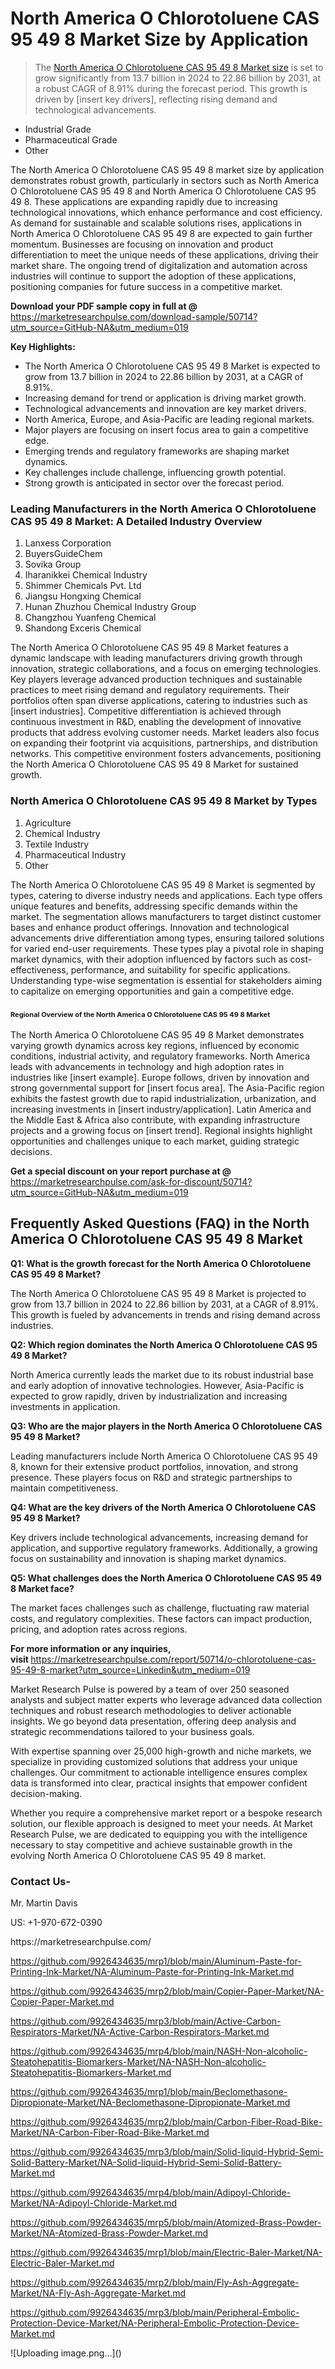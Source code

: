 <h1>North America O Chlorotoluene CAS 95 49 8 Market&nbsp;Size by Application</h1><blockquote><p>The <a href="https://marketresearchpulse.com/download-sample/50714?utm_source=GitHub-NA&amp;utm_medium=019">North America O Chlorotoluene CAS 95 49 8 Market size</a> is set to grow significantly from 13.7 billion in 2024 to 22.86 billion by 2031, at a robust CAGR of 8.91% during the forecast period. This growth is driven by [insert key drivers], reflecting rising demand and technological advancements.</p></blockquote><ul><li>Industrial Grade<li> Pharmaceutical Grade<li> Other</li></ul><p>The North America O Chlorotoluene CAS 95 49 8 market size by application demonstrates robust growth, particularly in sectors such as North America O Chlorotoluene CAS 95 49 8 and North America O Chlorotoluene CAS 95 49 8. These applications are expanding rapidly due to increasing technological innovations, which enhance performance and cost efficiency. As demand for sustainable and scalable solutions rises, applications in North America O Chlorotoluene CAS 95 49 8 are expected to gain further momentum. Businesses are focusing on innovation and product differentiation to meet the unique needs of these applications, driving their market share. The ongoing trend of digitalization and automation across industries will continue to support the adoption of these applications, positioning companies for future success in a competitive market.</p><p><strong>Download your PDF sample copy in full at @ </strong><a href="https://marketresearchpulse.com/download-sample/50714?utm_source=GitHub-NA&amp;utm_medium=019">https://marketresearchpulse.com/download-sample/50714?utm_source=GitHub-NA&amp;utm_medium=019</a></p><p><strong>Key Highlights: </strong></p><ul><li>The North America O Chlorotoluene CAS 95 49 8 Market is expected to grow from 13.7 billion in 2024 to 22.86 billion by 2031, at a CAGR of 8.91%.</li><li>Increasing demand for trend or application is driving market growth.</li><li>Technological advancements and innovation are key market drivers.</li><li>North America, Europe, and Asia-Pacific are leading regional markets.</li><li>Major players are focusing on insert focus area to gain a competitive edge.</li><li>Emerging trends and regulatory frameworks are shaping market dynamics.</li><li>Key challenges include challenge, influencing growth potential.</li><li>Strong growth is anticipated in sector over the forecast period.</li></ul><h3>Leading Manufacturers in the North America O Chlorotoluene CAS 95 49 8 Market: A Detailed Industry Overview</h3><ol><li>Lanxess Corporation</li><li>BuyersGuideChem</li><li>Sovika Group</li><li>Iharanikkei Chemical Industry</li><li>Shimmer Chemicals Pvt. Ltd</li><li>Jiangsu Hongxing Chemical</li><li>Hunan Zhuzhou Chemical Industry Group</li><li>Changzhou Yuanfeng Chemical</li><li>Shandong Exceris Chemical</li></ol><div class="flex max-w-full flex-col flex-grow"><div class="min-h-8 text-message flex w-full flex-col items-end gap-2 whitespace-normal break-words [.text-message+&amp;]:mt-5" dir="auto" data-message-author-role="assistant" data-message-id="fd8432e4-4910-450d-b182-61b7bfb0a01f" data-message-model-slug="gpt-4o"><div class="flex w-full flex-col gap-1 empty:hidden first:pt-[3px]"><div class="markdown prose w-full break-words dark:prose-invert light"><p>The North America O Chlorotoluene CAS 95 49 8 Market features a dynamic landscape with leading manufacturers driving growth through innovation, strategic collaborations, and a focus on emerging technologies. Key players leverage advanced production techniques and sustainable practices to meet rising demand and regulatory requirements. Their portfolios often span diverse applications, catering to industries such as [insert industries]. Competitive differentiation is achieved through continuous investment in R&amp;D, enabling the development of innovative products that address evolving customer needs. Market leaders also focus on expanding their footprint via acquisitions, partnerships, and distribution networks. This competitive environment fosters advancements, positioning the North America O Chlorotoluene CAS 95 49 8 Market for sustained growth.</p></div></div></div></div><h3>North America O Chlorotoluene CAS 95 49 8 Market by Types</h3><ol><li>Agriculture<li> Chemical Industry<li> Textile Industry<li> Pharmaceutical Industry<li> Other</li></ol><div class="flex max-w-full flex-col flex-grow"><div class="min-h-8 text-message flex w-full flex-col items-end gap-2 whitespace-normal break-words [.text-message+&amp;]:mt-5" dir="auto" data-message-author-role="assistant" data-message-id="084470be-0bb7-4664-bddf-5156b4f41249" data-message-model-slug="gpt-4o-mini"><div class="flex w-full flex-col gap-1 empty:hidden first:pt-[3px]"><div class="markdown prose w-full break-words dark:prose-invert light"><p>The North America O Chlorotoluene CAS 95 49 8 Market is segmented by types, catering to diverse industry needs and applications. Each type offers unique features and benefits, addressing specific demands within the market. The segmentation allows manufacturers to target distinct customer bases and enhance product offerings. Innovation and technological advancements drive differentiation among types, ensuring tailored solutions for varied end-user requirements. These types play a pivotal role in shaping market dynamics, with their adoption influenced by factors such as cost-effectiveness, performance, and suitability for specific applications. Understanding type-wise segmentation is essential for stakeholders aiming to capitalize on emerging opportunities and gain a competitive edge.</p></div></div></div></div><h3><span style="font-size: 11px;">Regional Overview of the North America O Chlorotoluene CAS 95 49 8 Market</span></h3><div class="flex max-w-full flex-col flex-grow"><div class="min-h-8 text-message flex w-full flex-col items-end gap-2 whitespace-normal break-words [.text-message+&amp;]:mt-5" dir="auto" data-message-author-role="assistant" data-message-id="e9038762-ce64-4e30-91c9-9bd413514231" data-message-model-slug="gpt-4o-mini"><div class="flex w-full flex-col gap-1 empty:hidden first:pt-[3px]"><div class="markdown prose w-full break-words dark:prose-invert light"><p>The North America O Chlorotoluene CAS 95 49 8 Market demonstrates varying growth dynamics across key regions, influenced by economic conditions, industrial activity, and regulatory frameworks. North America leads with advancements in technology and high adoption rates in industries like [insert example]. Europe follows, driven by innovation and strong governmental support for [insert focus area]. The Asia-Pacific region exhibits the fastest growth due to rapid industrialization, urbanization, and increasing investments in [insert industry/application]. Latin America and the Middle East &amp; Africa also contribute, with expanding infrastructure projects and a growing focus on [insert trend]. Regional insights highlight opportunities and challenges unique to each market, guiding strategic decisions.</p></div></div></div></div><p><strong>Get a special discount on your report purchase at @ </strong><a href="https://marketresearchpulse.com/ask-for-discount/50714?utm_source=GitHub-NA&amp;utm_medium=019">https://marketresearchpulse.com/ask-for-discount/50714?utm_source=GitHub-NA&amp;utm_medium=019</a></p><h2>Frequently Asked Questions (FAQ) in the North America O Chlorotoluene CAS 95 49 8 Market</h2><p><strong>Q1: What is the growth forecast for the North America O Chlorotoluene CAS 95 49 8 Market?</strong></p><p>The North America O Chlorotoluene CAS 95 49 8 Market is projected to grow from 13.7 billion in 2024 to 22.86 billion by 2031, at a CAGR of 8.91%. This growth is fueled by advancements in trends and rising demand across industries.</p><p><strong>Q2: Which region dominates the North America O Chlorotoluene CAS 95 49 8 Market?</strong></p><p>North America currently leads the market due to its robust industrial base and early adoption of innovative technologies. However, Asia-Pacific is expected to grow rapidly, driven by industrialization and increasing investments in application.</p><p><strong>Q3: Who are the major players in the North America O Chlorotoluene CAS 95 49 8 Market?</strong></p><p>Leading manufacturers include North America O Chlorotoluene CAS 95 49 8, known for their extensive product portfolios, innovation, and strong presence. These players focus on R&amp;D and strategic partnerships to maintain competitiveness.</p><p><strong>Q4: What are the key drivers of the North America O Chlorotoluene CAS 95 49 8 Market?</strong></p><p>Key drivers include technological advancements, increasing demand for application, and supportive regulatory frameworks. Additionally, a growing focus on sustainability and innovation is shaping market dynamics.</p><p><strong>Q5: What challenges does the North America O Chlorotoluene CAS 95 49 8 Market face?</strong></p><p>The market faces challenges such as challenge, fluctuating raw material costs, and regulatory complexities. These factors can impact production, pricing, and adoption rates across regions.</p><p><strong>For more information or any inquiries, visit&nbsp;</strong><a href="https://marketresearchpulse.com/report/50714/o-chlorotoluene-cas-95-49-8-market?utm_source=Linkedin&utm_medium=019">https://marketresearchpulse.com/report/50714/o-chlorotoluene-cas-95-49-8-market?utm_source=Linkedin&utm_medium=019</a></p><p>Market Research Pulse is powered by a team of over 250 seasoned analysts and subject matter experts who leverage advanced data collection techniques and robust research methodologies to deliver actionable insights. We go beyond data presentation, offering deep analysis and strategic recommendations tailored to your business goals.</p><p>With expertise spanning over 25,000 high-growth and niche markets, we specialize in providing customized solutions that address your unique challenges. Our commitment to actionable intelligence ensures complex data is transformed into clear, practical insights that empower confident decision-making.</p><p>Whether you require a comprehensive market report or a bespoke research solution, our flexible approach is designed to meet your needs. At Market Research Pulse, we are dedicated to equipping you with the intelligence necessary to stay competitive and achieve sustainable growth in the evolving North America O Chlorotoluene CAS 95 49 8 market.</p><h3><strong>Contact Us-</strong></h3><p>Mr. Martin Davis</p><p>US: +1-970-672-0390</p><p>https://marketresearchpulse.com/</p><p><a href="https://github.com/9926434635/mrp1/blob/main/Aluminum-Paste-for-Printing-Ink-Market/NA-Aluminum-Paste-for-Printing-Ink-Market.md">https://github.com/9926434635/mrp1/blob/main/Aluminum-Paste-for-Printing-Ink-Market/NA-Aluminum-Paste-for-Printing-Ink-Market.md</a></p><p><a href="https://github.com/9926434635/mrp2/blob/main/Copier-Paper-Market/NA-Copier-Paper-Market.md">https://github.com/9926434635/mrp2/blob/main/Copier-Paper-Market/NA-Copier-Paper-Market.md</a></p><p><a href="https://github.com/9926434635/mrp3/blob/main/Active-Carbon-Respirators-Market/NA-Active-Carbon-Respirators-Market.md">https://github.com/9926434635/mrp3/blob/main/Active-Carbon-Respirators-Market/NA-Active-Carbon-Respirators-Market.md</a></p><p><a href="https://github.com/9926434635/mrp4/blob/main/NASH-Non-alcoholic-Steatohepatitis-Biomarkers-Market/NA-NASH-Non-alcoholic-Steatohepatitis-Biomarkers-Market.md">https://github.com/9926434635/mrp4/blob/main/NASH-Non-alcoholic-Steatohepatitis-Biomarkers-Market/NA-NASH-Non-alcoholic-Steatohepatitis-Biomarkers-Market.md</a></p><p><a href="https://github.com/9926434635/mrp1/blob/main/Beclomethasone-Dipropionate-Market/NA-Beclomethasone-Dipropionate-Market.md">https://github.com/9926434635/mrp1/blob/main/Beclomethasone-Dipropionate-Market/NA-Beclomethasone-Dipropionate-Market.md</a></p><p><a href="https://github.com/9926434635/mrp2/blob/main/Carbon-Fiber-Road-Bike-Market/NA-Carbon-Fiber-Road-Bike-Market.md">https://github.com/9926434635/mrp2/blob/main/Carbon-Fiber-Road-Bike-Market/NA-Carbon-Fiber-Road-Bike-Market.md</a></p><p><a href="https://github.com/9926434635/mrp3/blob/main/Solid-liquid-Hybrid-Semi-Solid-Battery-Market/NA-Solid-liquid-Hybrid-Semi-Solid-Battery-Market.md">https://github.com/9926434635/mrp3/blob/main/Solid-liquid-Hybrid-Semi-Solid-Battery-Market/NA-Solid-liquid-Hybrid-Semi-Solid-Battery-Market.md</a></p><p><a href="https://github.com/9926434635/mrp4/blob/main/Adipoyl-Chloride-Market/NA-Adipoyl-Chloride-Market.md">https://github.com/9926434635/mrp4/blob/main/Adipoyl-Chloride-Market/NA-Adipoyl-Chloride-Market.md</a></p><p><a href="https://github.com/9926434635/mrp5/blob/main/Atomized-Brass-Powder-Market/NA-Atomized-Brass-Powder-Market.md">https://github.com/9926434635/mrp5/blob/main/Atomized-Brass-Powder-Market/NA-Atomized-Brass-Powder-Market.md</a></p><p><a href="https://github.com/9926434635/mrp1/blob/main/Electric-Baler-Market/NA-Electric-Baler-Market.md">https://github.com/9926434635/mrp1/blob/main/Electric-Baler-Market/NA-Electric-Baler-Market.md</a></p><p><a href="https://github.com/9926434635/mrp2/blob/main/Fly-Ash-Aggregate-Market/NA-Fly-Ash-Aggregate-Market.md">https://github.com/9926434635/mrp2/blob/main/Fly-Ash-Aggregate-Market/NA-Fly-Ash-Aggregate-Market.md</a></p><p><a href="https://github.com/9926434635/mrp3/blob/main/Peripheral-Embolic-Protection-Device-Market/NA-Peripheral-Embolic-Protection-Device-Market.md">https://github.com/9926434635/mrp3/blob/main/Peripheral-Embolic-Protection-Device-Market/NA-Peripheral-Embolic-Protection-Device-Market.md</a></p>
![Uploading image.png…]()
